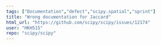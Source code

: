 ```yaml
---
tags: ["Documentation","defect","scipy.spatial","sprint"]
title: "Wrong documentation for Jaccard"
html_url: "https://github.com/scipy/scipy/issues/12174"
user: "HKH515"
repo: "scipy/scipy"
---
```


